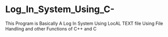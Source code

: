 # Log_In_System_Using_C-
This Program is  Basically A Log In System Using LocAL TEXT file Using File Handling and other Functions of C++ and C 
